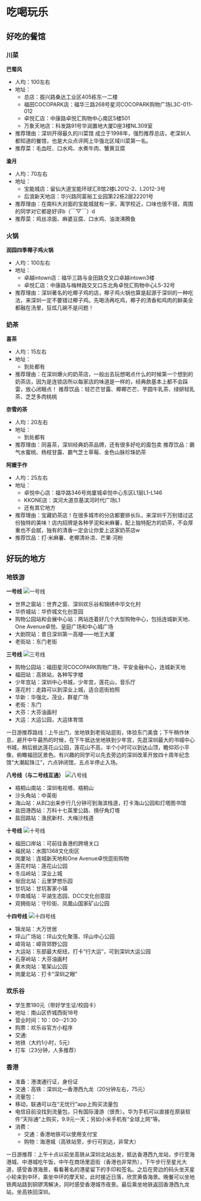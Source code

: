 # 吃喝玩乐

## 好吃的餐馆
### 川菜
**巴蜀风**
- 人均：100左右
- 地址：
  - 总店：振兴路桑达工业区405栋东一二楼
  - 福田COCOPARK店：福华三路268号星河COCOPARK购物广场L3C-011-012
  - 卓悦汇店：中康路卓悦汇购物中心南区5楼501
  - 万象天地店：科发路91号华润置地大厦D座3楼NL309室
- 推荐理由：深圳开得最久的川菜馆
    成立于1998年，强烈推荐总店，老深圳人都知道的餐馆，也是大众点评网上华强北区域川菜第一名。
- 推荐菜：毛血旺、口水鸡、水煮牛肉、蟹黄豆腐

**渝月**
- 人均：70左右
- 地址：
  - 宝能城店：留仙大道宝能环球汇B馆2楼L2012-2、L2012-3号
  - 后浪新天地店：华兴路同富裕工业园第22栋2层22201号
- 推荐理由：在南科大对面的宝能城就有一家，离学校近，口味也很不错，周围的同学对它都是好评b（￣▽￣）d
- 推荐菜：鸡丝凉面、麻婆豆腐、口水鸡、油泼沸腾鱼　

### 火锅
**润园四季椰子鸡火锅**
- 人均：100左右
- 地址：
  - 卓越intown店：福华三路与金田路交叉口卓越intown3楼
  - 卓悦汇店：中康路与梅林路交叉口东北角卓悦汇购物中心L5-32号
- 推荐理由：深圳著名的吃椰子鸡的店，椰子鸡火锅也算是起源于深圳的一种吃法，来深圳一定不要错过椰子鸡。先喝汤再吃鸡，椰子的清香和鸡肉的鲜美全都融在汤里，狂炫几碗不是问题！

### 奶茶
**喜茶**
- 人均：15左右
- 地址：
  - 到处都有
- 推荐理由：在深圳爆火的奶茶店，一般出去玩想喝点什么的时候第一个想到的奶茶店，因为是连锁店所以每家店的味道是一样的，经典款基本上都不会踩雷，放心闭眼点！
推荐饮品：轻芒芒甘露、椰椰芒芒、芋圆牛乳茶、绿妍轻乳茶、芝芝多肉桃桃

**奈雪的茶**
- 人均：20左右
- 地址：
  - 到处都有
- 推荐理由：同喜茶，深圳经典奶茶品牌，还有很多好吃的面包卖
推荐饮品：霸气水蜜桃、杨枝甘露、霸气芝士草莓、金色山脉珍珠奶茶

**阿嬷手作**
- 人均：25左右
- 地址：
  - 卓悦中心店：福华路346号岗厦城卓悦中心东区L1层L1-L146
  - KKONE店：滨河大道京基滨河时代广场L1
  - 还有其它地方
- 推荐理由：宝藏奶茶店！在很多城市的分店都要排长队，来深圳千万别错过这份独特的美味！店内招牌是各种芋泥和米麻薯，配上独特配方的奶茶，不会厚重也不会腻，独有的清香一定会让你爱上这家奶茶店w
- 推荐饮品：打·米麻薯、老椰清补凉、芒果·河粉


## 好玩的地方
### 地铁游

<div class="enhanceBlock">

**一号线**
![一号线](https://shuli-gz-1259749012.cos.ap-guangzhou.myqcloud.com/img/life/Play_MetroLine1.jpg)
- 世界之窗站：世界之窗、深圳欢乐谷和锦绣中华文化村
- 华侨城站：华侨城文化创意园
- 购物公园站和会展中心站：两站连着好几个大型购物中心，包括连城新天地、One Avenue卓悦、皇庭广场和中心城广场
- 大剧院站：昔日深圳第一高楼——地王大厦
- 老街站：东门老街

**三号线**
![三号线](https://shuli-gz-1259749012.cos.ap-guangzhou.myqcloud.com/img/life/Play_MetroLine3.jpg)
- 购物公园站：福田星河COCOPARK购物广场，平安金融中心，连城新天地
- 福田站：高铁站，各种写字楼
- 少年宫站：深圳中心书城，少年宫，莲花山，音乐厅
- 莲花村：走路可以到深业上城，适合逛街拍照
- 华新：华强北，茂业，群星广场
- 老街：东门
- 大芬：大芬油画村
- 大运：大运公园，大运体育馆

一日游推荐路线：上午出门，坐地铁到老街站逛街，体验东门美食；下午稍作休息，避开中午最热的时候，在下午抵达坐地铁到少年宫，先逛深圳最大的书城中心书城，稍后抵达莲花山公园，莲花山不高，半个小时可以到达山顶，瞻仰邓小平像，俯瞰福田区景色。有兴趣的同学可以先去旁边的深圳改革开放四十周年纪念馆“大潮起珠江”，六点钟闭馆，五点半停止入场。

**八号线（与二号线互通）**
![八号线](https://shuli-gz-1259749012.cos.ap-guangzhou.myqcloud.com/img/life/Play_MetroLine8.jpg)
- 梧桐山南站：深圳电视塔、梧桐山
- 沙头角站：中英街
- 海山站：从B口出来步行几分钟可到海滨栈道，打卡海山公园和灯塔图书馆
- 盐田港西站：万科十七英里公路、揹仔角灯塔
- 盐田路站：渔民新村、大梅沙栈道
 
**十号线**
![十号线](https://shuli-gz-1259749012.cos.ap-guangzhou.myqcloud.com/img/life/Play_MetroLine10.jpg)
- 福田口岸站：可前往香港的跨境关口
- 福民站：水围1368文化街区
- 岗厦站：连城新天地和One Avenue卓悦逛街购物
- 莲花村站：莲花山公园
- 冬瓜岭站：深业上城
- 坂田北站：云里梦想乐园
- 甘坑站：甘坑客家小镇
- 华南城站：平湖生态园、DCC文化创意园
- 双拥街站：守珍街、凤凰山国家矿山公园

**十四号线**
![十四号线](https://shuli-gz-1259749012.cos.ap-guangzhou.myqcloud.com/img/life/Play_MetroLine14.jpg)
- 锦龙站：大万世居
- 坪山广场站：坪山文化聚落、坪山中心公园
- 嶂背站：嶂背郊野公园
- 大运站：东部最大枢纽，打卡“行大运”，可到深圳大运公园
- 石芽岭站：大芬油画村
- 黄木岗站：笔架山公园
- 岗厦北站：打卡“深圳之眼”

</div>

### 欢乐谷
-	学生票180元（带好学生证/校园卡）
-	地址：南山区侨城西街18号
-	营业时间：10：00--21:30
-	购票：欢乐谷官方小程序
-	交通:
  - 地铁（大约1小时，5元）
  - 打车（23分钟，人多推荐）

### 香港
-	准备：港澳通行证，身份证
-	交通：高铁：深圳北—香港西九龙（20分钟左右，75元）
-	流量包：
  - 移动，联通可以在“无忧行”app上购买流量包
  - 电信目前没找到流量包，只有国际漫游（很贵）。华为手机可以直接在原装软件“天际通”上购买，9.9元一天；另如小米手机有“全球上网”等。
- 消费：
  - 交通：香港地铁可以使用支付宝
  - 购物：海港城（高铁站旁，步行可到达，非常大）

一日游推荐：上午十点以前坐高铁从深圳北站出发，抵达香港西九龙站，步行至海港城、中港城吃午饭，中午在商场里逛街（香港也非常热），下午步行至星光大道，感受香港海景，看看著名的港星留下的手印和签名。之后在旁边的码头坐天星小轮来到中环，乘坐中环的摩天轮，此时接近日落，欣赏黄昏海景。晚餐可以坐地铁两站路到铜锣湾解决，同时感受香港城市夜景。最后乘坐地铁返回香港西九龙站，坐高铁回深圳。
